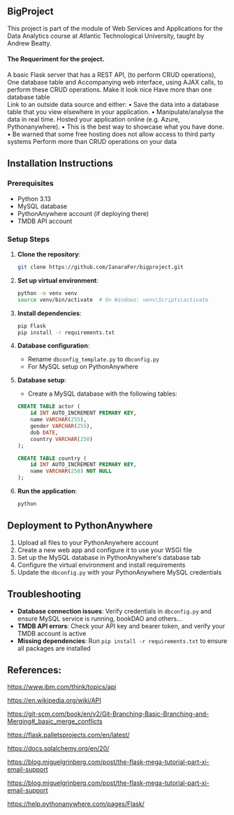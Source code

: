 ## BigProject

This project is part of the module of Web Services and Applications for the Data Analytics course at Atlantic Technological University, taught by Andrew Beatty.

#### The Requeriment for the project.

A basic Flask server that has a REST API, (to perform CRUD operations), One database table and Accompanying web interface, using AJAX calls, to perform these CRUD operations. 
Make it look nice 
Have more than one database table  
Link to an outside data source and either: 
• Save the data into a database table that you view elsewhere in your 
application. 
• Manipulate/analyse the data in real time. 
Hosted your application online (e.g.  Azure, Pythonanywhere). 
• This is the best way to showcase what you have done. 
▪ Be warned that some free hosting does not allow access to third party systems 
Perform more than CRUD operations on your data


## Installation Instructions

### Prerequisites
- Python 3.13
- MySQL database
- PythonAnywhere account (if deploying there)
- TMDB API account

### Setup Steps

1. **Clone the repository**:
   ```bash
   git clone https://github.com/IanaraFer/bigproject.git
   ```

2. **Set up virtual environment**:
   ```bash
   python -m venv venv
   source venv/bin/activate  # On Windows: venv\Scripts\activate
   ```

3. **Install dependencies**:
   ```bash
   pip Flask 
   pip install -r requirements.txt
   ```

4. **Database configuration**:
   - Rename `dbconfig_template.py` to `dbconfig.py`
   - For MySQL setup on PythonAnywhere

5. **Database setup**:
   - Create a MySQL database with the following tables:
   ```sql
   CREATE TABLE actor (
       id INT AUTO_INCREMENT PRIMARY KEY,
       name VARCHAR(255),
       gender VARCHAR(255),
       dob DATE,
       country VARCHAR(250)
   );
   
   CREATE TABLE country (
       id INT AUTO_INCREMENT PRIMARY KEY,
       name VARCHAR(250) NOT NULL
   );
   ```

6. **Run the application**:
   ```bash
   python 


## Deployment to PythonAnywhere

1. Upload all files to your PythonAnywhere account
2. Create a new web app and configure it to use your WSGI file
3. Set up the MySQL database in PythonAnywhere's database tab
4. Configure the virtual environment and install requirements
5. Update the `dbconfig.py` with your PythonAnywhere MySQL credentials


## Troubleshooting
- **Database connection issues**: Verify credentials in `dbconfig.py` and ensure MySQL service is running, bookDAO and others...
- **TMDB API errors**: Check your API key and bearer token, and verify your TMDB account is active
- **Missing dependencies**: Run `pip install -r requirements.txt` to ensure all packages are installed


## References:
 
https://www.ibm.com/think/topics/api

https://en.wikipedia.org/wiki/API

https://git-scm.com/book/en/v2/Git-Branching-Basic-Branching-and-Merging#_basic_merge_conflicts

https://flask.palletsprojects.com/en/latest/

https://docs.sqlalchemy.org/en/20/

https://blog.miguelgrinberg.com/post/the-flask-mega-tutorial-part-xi-email-support

https://blog.miguelgrinberg.com/post/the-flask-mega-tutorial-part-xi-email-support

https://help.pythonanywhere.com/pages/Flask/
